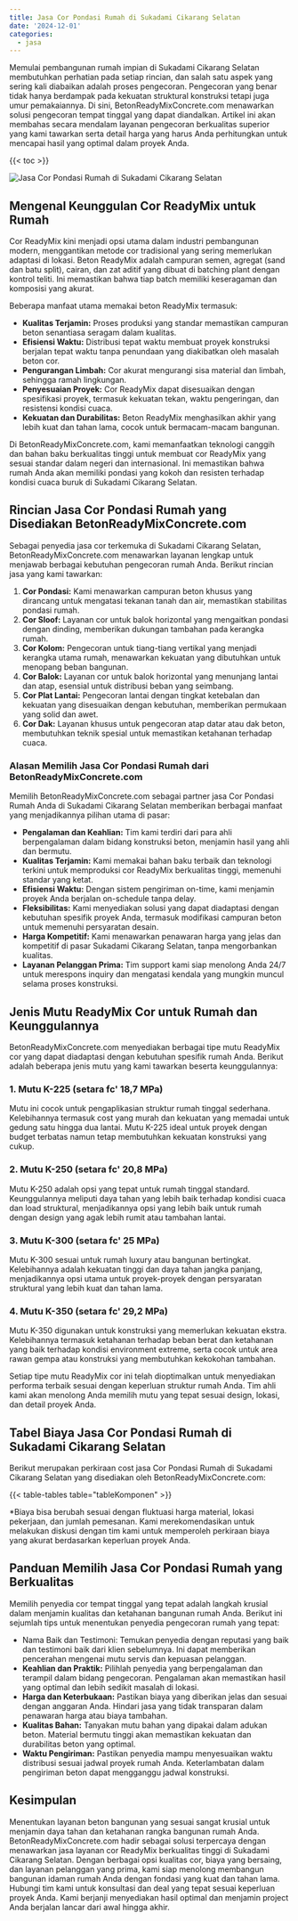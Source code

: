 ```yaml
---
title: Jasa Cor Pondasi Rumah di Sukadami Cikarang Selatan
date: '2024-12-01'
categories:
  - jasa
---
```


Memulai pembangunan rumah impian di Sukadami Cikarang Selatan membutuhkan perhatian pada setiap rincian, dan salah satu aspek yang sering kali diabaikan adalah proses pengecoran. Pengecoran yang benar tidak hanya berdampak pada kekuatan struktural konstruksi tetapi juga umur pemakaiannya. Di sini, BetonReadyMixConcrete.com menawarkan solusi pengecoran tempat tinggal yang dapat diandalkan. Artikel ini akan membahas secara mendalam layanan pengecoran berkualitas superior yang kami tawarkan serta detail harga yang harus Anda perhitungkan untuk mencapai hasil yang optimal dalam proyek Anda.

{{< toc >}}

![Jasa Cor Pondasi Rumah di Sukadami Cikarang Selatan](https://betoncor8.github.io/cor/harga-beton-readymix-concrete%20(19).png)

## Mengenal Keunggulan Cor ReadyMix untuk Rumah

Cor ReadyMix kini menjadi opsi utama dalam industri pembangunan modern, menggantikan metode cor tradisional yang sering memerlukan adaptasi di lokasi. Beton ReadyMix adalah campuran semen, agregat (sand dan batu split), cairan, dan zat aditif yang dibuat di batching plant dengan kontrol teliti. Ini memastikan bahwa tiap batch memiliki keseragaman dan komposisi yang akurat.

Beberapa manfaat utama memakai beton ReadyMix termasuk:

- **Kualitas Terjamin:** Proses produksi yang standar memastikan campuran beton senantiasa seragam dalam kualitas.
- **Efisiensi Waktu:** Distribusi tepat waktu membuat proyek konstruksi berjalan tepat waktu tanpa penundaan yang diakibatkan oleh masalah beton cor.
- **Pengurangan Limbah:** Cor akurat mengurangi sisa material dan limbah, sehingga ramah lingkungan.
- **Penyesuaian Proyek:** Cor ReadyMix dapat disesuaikan dengan spesifikasi proyek, termasuk kekuatan tekan, waktu pengeringan, dan resistensi kondisi cuaca.
- **Kekuatan dan Durabilitas:** Beton ReadyMix menghasilkan akhir yang lebih kuat dan tahan lama, cocok untuk bermacam-macam bangunan.

Di BetonReadyMixConcrete.com, kami memanfaatkan teknologi canggih dan bahan baku berkualitas tinggi untuk membuat cor ReadyMix yang sesuai standar dalam negeri dan internasional. Ini memastikan bahwa rumah Anda akan memiliki pondasi yang kokoh dan resisten terhadap kondisi cuaca buruk di Sukadami Cikarang Selatan.

## Rincian Jasa Cor Pondasi Rumah yang Disediakan BetonReadyMixConcrete.com

Sebagai penyedia jasa cor terkemuka di Sukadami Cikarang Selatan, BetonReadyMixConcrete.com menawarkan layanan lengkap untuk menjawab berbagai kebutuhan pengecoran rumah Anda. Berikut rincian jasa yang kami tawarkan:

1. **Cor Pondasi:** Kami menawarkan campuran beton khusus yang dirancang untuk mengatasi tekanan tanah dan air, memastikan stabilitas pondasi rumah.
2. **Cor Sloof:** Layanan cor untuk balok horizontal yang mengaitkan pondasi dengan dinding, memberikan dukungan tambahan pada kerangka rumah.
3. **Cor Kolom:** Pengecoran untuk tiang-tiang vertikal yang menjadi kerangka utama rumah, menawarkan kekuatan yang dibutuhkan untuk menopang beban bangunan.
4. **Cor Balok:** Layanan cor untuk balok horizontal yang menunjang lantai dan atap, esensial untuk distribusi beban yang seimbang.
5. **Cor Plat Lantai:** Pengecoran lantai dengan tingkat ketebalan dan kekuatan yang disesuaikan dengan kebutuhan, memberikan permukaan yang solid dan awet.
6. **Cor Dak:** Layanan khusus untuk pengecoran atap datar atau dak beton, membutuhkan teknik spesial untuk memastikan ketahanan terhadap cuaca.

### Alasan Memilih Jasa Cor Pondasi Rumah dari BetonReadyMixConcrete.com

Memilih BetonReadyMixConcrete.com sebagai partner jasa Cor Pondasi Rumah Anda di Sukadami Cikarang Selatan memberikan berbagai manfaat yang menjadikannya pilihan utama di pasar:

- **Pengalaman dan Keahlian:** Tim kami terdiri dari para ahli berpengalaman dalam bidang konstruksi beton, menjamin hasil yang ahli dan bermutu.
- **Kualitas Terjamin:** Kami memakai bahan baku terbaik dan teknologi terkini untuk memproduksi cor ReadyMix berkualitas tinggi, memenuhi standar yang ketat.
- **Efisiensi Waktu:** Dengan sistem pengiriman on-time, kami menjamin proyek Anda berjalan on-schedule tanpa delay.
- **Fleksibilitas:** Kami menyediakan solusi yang dapat diadaptasi dengan kebutuhan spesifik proyek Anda, termasuk modifikasi campuran beton untuk memenuhi persyaratan desain.
- **Harga Kompetitif:** Kami menawarkan penawaran harga yang jelas dan kompetitif di pasar Sukadami Cikarang Selatan, tanpa mengorbankan kualitas.
- **Layanan Pelanggan Prima:** Tim support kami siap menolong Anda 24/7 untuk merespons inquiry dan mengatasi kendala yang mungkin muncul selama proses konstruksi.

## Jenis Mutu ReadyMix Cor untuk Rumah dan Keunggulannya

BetonReadyMixConcrete.com menyediakan berbagai tipe mutu ReadyMix cor yang dapat diadaptasi dengan kebutuhan spesifik rumah Anda. Berikut adalah beberapa jenis mutu yang kami tawarkan beserta keunggulannya:

### 1\. Mutu K-225 (setara fc' 18,7 MPa)

Mutu ini cocok untuk pengaplikasian struktur rumah tinggal sederhana. Kelebihannya termasuk cost yang murah dan kekuatan yang memadai untuk gedung satu hingga dua lantai. Mutu K-225 ideal untuk proyek dengan budget terbatas namun tetap membutuhkan kekuatan konstruksi yang cukup.

### 2\. Mutu K-250 (setara fc' 20,8 MPa)

Mutu K-250 adalah opsi yang tepat untuk rumah tinggal standard. Keunggulannya meliputi daya tahan yang lebih baik terhadap kondisi cuaca dan load struktural, menjadikannya opsi yang lebih baik untuk rumah dengan design yang agak lebih rumit atau tambahan lantai.

### 3\. Mutu K-300 (setara fc' 25 MPa)

Mutu K-300 sesuai untuk rumah luxury atau bangunan bertingkat. Kelebihannya adalah kekuatan tinggi dan daya tahan jangka panjang, menjadikannya opsi utama untuk proyek-proyek dengan persyaratan struktural yang lebih kuat dan tahan lama.

### 4\. Mutu K-350 (setara fc' 29,2 MPa)

Mutu K-350 digunakan untuk konstruksi yang memerlukan kekuatan ekstra. Kelebihannya termasuk ketahanan terhadap beban berat dan ketahanan yang baik terhadap kondisi environment extreme, serta cocok untuk area rawan gempa atau konstruksi yang membutuhkan kekokohan tambahan.

Setiap tipe mutu ReadyMix cor ini telah dioptimalkan untuk menyediakan performa terbaik sesuai dengan keperluan struktur rumah Anda. Tim ahli kami akan menolong Anda memilih mutu yang tepat sesuai design, lokasi, dan detail proyek Anda.

## Tabel Biaya Jasa Cor Pondasi Rumah di Sukadami Cikarang Selatan

Berikut merupakan perkiraan cost jasa Cor Pondasi Rumah di Sukadami Cikarang Selatan yang disediakan oleh BetonReadyMixConcrete.com:

{{< table-tables table="tableKomponen" >}}

\*Biaya bisa berubah sesuai dengan fluktuasi harga material, lokasi pekerjaan, dan jumlah pemesanan. Kami merekomendasikan untuk melakukan diskusi dengan tim kami untuk memperoleh perkiraan biaya yang akurat berdasarkan keperluan proyek Anda.

## Panduan Memilih Jasa Cor Pondasi Rumah yang Berkualitas

Memilih penyedia cor tempat tinggal yang tepat adalah langkah krusial dalam menjamin kualitas dan ketahanan bangunan rumah Anda. Berikut ini sejumlah tips untuk menentukan penyedia pengecoran rumah yang tepat:

- Nama Baik dan Testimoni: Temukan penyedia dengan reputasi yang baik dan testimoni baik dari klien sebelumnya. Ini dapat memberikan pencerahan mengenai mutu servis dan kepuasan pelanggan.
- **Keahlian dan Praktik:** Pilihlah penyedia yang berpengalaman dan terampil dalam bidang pengecoran. Pengalaman akan memastikan hasil yang optimal dan lebih sedikit masalah di lokasi.
- **Harga dan Keterbukaan:** Pastikan biaya yang diberikan jelas dan sesuai dengan anggaran Anda. Hindari jasa yang tidak transparan dalam penawaran harga atau biaya tambahan.
- **Kualitas Bahan:** Tanyakan mutu bahan yang dipakai dalam adukan beton. Material bermutu tinggi akan memastikan kekuatan dan durabilitas beton yang optimal.
- **Waktu Pengiriman:** Pastikan penyedia mampu menyesuaikan waktu distribusi sesuai jadwal proyek rumah Anda. Keterlambatan dalam pengiriman beton dapat mengganggu jadwal konstruksi.

## Kesimpulan

Menentukan layanan beton bangunan yang sesuai sangat krusial untuk menjamin daya tahan dan ketahanan rangka bangunan rumah Anda. BetonReadyMixConcrete.com hadir sebagai solusi terpercaya dengan menawarkan jasa layanan cor ReadyMix berkualitas tinggi di Sukadami Cikarang Selatan. Dengan berbagai opsi kualitas cor, biaya yang bersaing, dan layanan pelanggan yang prima, kami siap menolong membangun bangunan idaman rumah Anda dengan fondasi yang kuat dan tahan lama. Hubungi tim kami untuk konsultasi dan deal yang tepat sesuai keperluan proyek Anda. Kami berjanji menyediakan hasil optimal dan menjamin project Anda berjalan lancar dari awal hingga akhir.
